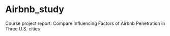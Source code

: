 # Airbnb_study
Course project report: Compare Influencing Factors of Airbnb Penetration in Three U.S. cities
